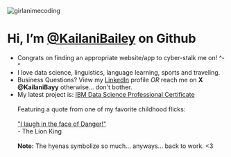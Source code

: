 ![girlanimecoding](https://github.com/KailaniBailey/KailaniBailey/assets/158431578/885aff2c-0cf8-4cc8-80b6-ce4d9abe6352)
# Hi, I’m [@KailaniBailey](https://github.com/KailaniBailey) on Github
-  Congrats on finding an appropriate website/app to cyber-stalk me on! ^-^
-  I love data science, linguistics, language learning, sports and traveling.
-  Business Questions? View my [LinkedIn](https://www.linkedin.com/in/kailanibayy) profile *OR* reach me on **X @KailaniBayy** otherwise... don't bother.
-  My latest project is: [IBM Data Science Professional Certificate](https://github.com/KailaniBailey/IBM-Data-Science-Professional-Certificate)
<br><br>Featuring a quote from one of my favorite childhood flicks:<br><br>["I laugh in the face of Danger!"](https://youtu.be/FvZ649kW3jM?feature=shared) 
<br>- The Lion King <br><br>
**Note:** The hyenas symbolize so much... anyways... back to work. <3

<!---
KailaniBailey/KailaniBailey is a ✨ special ✨ repository because its `README.md` (this file) appears on your GitHub profile.
You can click the Preview link to take a look at your changes.
--->
